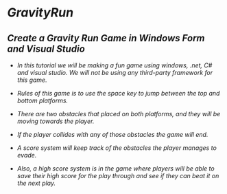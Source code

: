 # **_GravityRun_**

## **_Create a Gravity Run Game in Windows Form and Visual Studio_**

- _In this tutorial we will be making a fun game using windows, .net, C# and visual studio. We will not be using any third-party framework for this game._
  
- _Rules of this game is to use the space key to jump between the top and bottom platforms._
  
- _There are two obstacles that placed on both platforms, and they will be moving towards the player._
  
- _If the player collides with any of those obstacles the game will end._
  
- _A score system will keep track of the obstacles the player manages to evade._
- _Also, a high score system is in the game where players will be able to save their high score for the play through and see if they can beat it on the next play._
